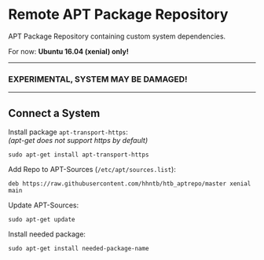 # Remote APT Package Repository

APT Package Repository containing custom system dependencies.

For now: **Ubuntu 16.04 (xenial) only!**

---
### EXPERIMENTAL, SYSTEM MAY BE DAMAGED!
---



## Connect a System

Install package ``apt-transport-https``:  
*(apt-get does not support https by default)*

```
sudo apt-get install apt-transport-https
```

Add Repo to APT-Sources (``/etc/apt/sources.list``):

```
deb https://raw.githubusercontent.com/hhntb/htb_aptrepo/master xenial main
```

Update APT-Sources:

```
sudo apt-get update
```

Install needed package:

```
sudo apt-get install needed-package-name
```
